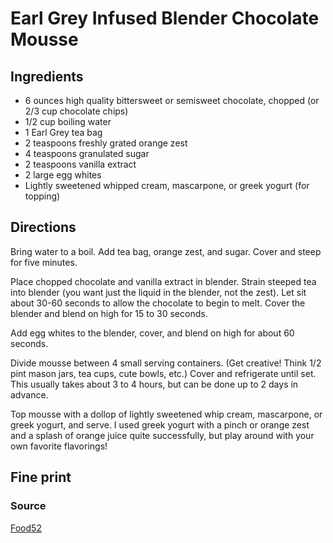 Earl Grey Infused Blender Chocolate Mousse
==

Ingredients
--

* 6 ounces high quality bittersweet or semisweet chocolate, chopped (or 2/3 cup chocolate chips)
* 1/2 cup boiling water
* 1 Earl Grey tea bag
* 2 teaspoons freshly grated orange zest
* 4 teaspoons granulated sugar
* 2 teaspoons vanilla extract
* 2 large egg whites
* Lightly sweetened whipped cream, mascarpone, or greek yogurt (for topping)

Directions
--

Bring water to a boil. Add tea bag, orange zest, and sugar. Cover and steep for five minutes.

Place chopped chocolate and vanilla extract in blender. Strain steeped tea into blender (you want just the liquid in the blender, not the zest). Let sit about 30-60 seconds to allow the chocolate to begin to melt. Cover the blender and blend on high for 15 to 30 seconds.

Add egg whites to the blender, cover, and blend on high for about 60 seconds.

Divide mousse between 4 small serving containers. (Get creative! Think 1/2 pint mason jars, tea cups, cute bowls, etc.) Cover and refrigerate until set. This usually takes about 3 to 4 hours, but can be done up to 2 days in advance.

Top mousse with a dollop of lightly sweetened whip cream, mascarpone, or greek yogurt, and serve. I used greek yogurt with a pinch or orange zest and a splash of orange juice quite successfully, but play around with your own favorite flavorings!

Fine print
--

### Source

[Food52](http://food52.com/recipes/20911-earl-grey-infused-blender-chocolate-mousse)
